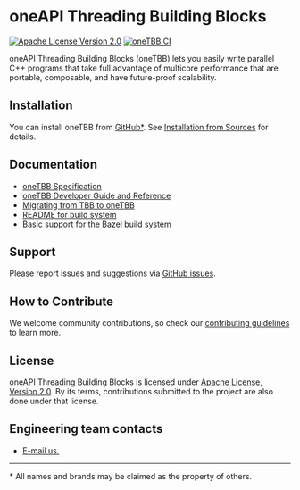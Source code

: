 # oneAPI Threading Building Blocks
[![Apache License Version 2.0](https://img.shields.io/badge/license-Apache_2.0-green.svg)](LICENSE.txt) [![oneTBB CI](https://github.com/oneapi-src/oneTBB/actions/workflows/ci.yml/badge.svg)](https://github.com/oneapi-src/oneTBB/actions/workflows/ci.yml?query=branch%3Amaster)

oneAPI Threading Building Blocks (oneTBB) lets you easily write parallel C++ programs that take
full advantage of multicore performance that are portable, composable, and have future-proof scalability.

## Installation
You can install oneTBB from [GitHub*](https://github.com/oneapi-src/oneTBB/releases).
See [Installation from Sources](INSTALL.md) for details.

## Documentation
* [oneTBB Specification](https://spec.oneapi.com/versions/latest/elements/oneTBB/source/nested-index.html)
* [oneTBB Developer Guide and Reference](https://oneapi-src.github.io/oneTBB/)
* [Migrating from TBB to oneTBB](https://oneapi-src.github.io/oneTBB/tbb_userguide/Migration_Guide.html)
* [README for build system](cmake/README.md)
* [Basic support for the Bazel build system](Bazel.md)

## Support
Please report issues and suggestions via
[GitHub issues](https://github.com/oneapi-src/oneTBB/issues).

## How to Contribute
We welcome community contributions, so check our [contributing guidelines](CONTRIBUTING.md)
to learn more.

## License
oneAPI Threading Building Blocks is licensed under [Apache License, Version 2.0](LICENSE.txt).
By its terms, contributions submitted to the project are also done under that license.

## Engineering team contacts
* [E-mail us.](mailto:inteltbbdevelopers@intel.com)

------------------------------------------------------------------------
\* All names and brands may be claimed as the property of others.
